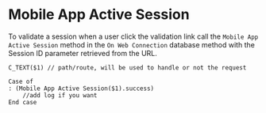 # Mobile App Active Session

To validate a session when a user click the validation link call the `Mobile App Active Session` method in the  `On Web Connection` database method with the Session ID parameter retrieved from the URL.

```4d
C_TEXT($1) // path/route, will be used to handle or not the request

Case of
: (Mobile App Active Session($1).success)
    //add log if you want
End case
```
